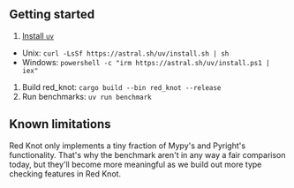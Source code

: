 ## Getting started

1. [Install `uv`](https://docs.astral.sh/uv/getting-started/installation/)

- Unix: `curl -LsSf https://astral.sh/uv/install.sh | sh`
- Windows: `powershell -c "irm https://astral.sh/uv/install.ps1 | iex"`

1. Build red_knot: `cargo build --bin red_knot --release`
1. Run benchmarks: `uv run benchmark`

## Known limitations

Red Knot only implements a tiny fraction of Mypy's and Pyright's functionality.
That's why the benchmark aren't in any way a fair comparison today, but
they'll become more meaningful as we build out more type checking features in Red Knot.
